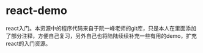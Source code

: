 # react-demo
react入门。本资源中的程序代码来自于阮一峰老师的git库，只是本人在里面添加了部分注释，方便自己复习，另外自己也将陆陆续续补充一些有用的demo，扩充react的入门资源。
